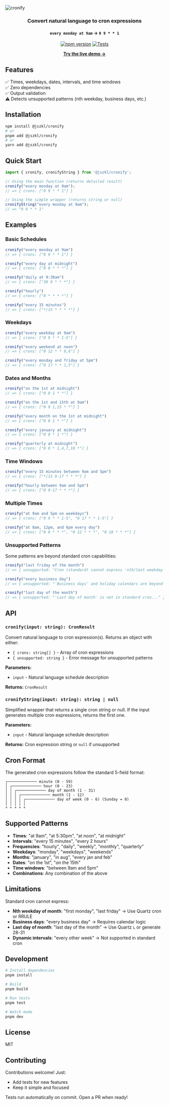 ![cronify](.github/assets/cronify_banner.png)

<div align="center">

### Convert natural language to cron expressions

#### `every monday at 9am` → `0 9 * * 1`

[![npm version](https://img.shields.io/npm/v/@jszkl/cronify.svg)](https://www.npmjs.com/package/@jszkl/cronify)
[![Tests](https://github.com/jszklarz/cronify/actions/workflows/publish.yml/badge.svg)](https://github.com/jszklarz/cronify/actions/workflows/publish.yml)

**[Try the live demo →](https://jszklarz.github.io/cronify/)**

</div>

## Features

✅ Times, weekdays, dates, intervals, and time windows \
✅ Zero dependencies \
✅ Output validation \
⚠️ Detects unsupported patterns (nth weekday, business days, etc.)

## Installation

```bash
npm install @jszkl/cronify
# or
pnpm add @jszkl/cronify
# or
yarn add @jszkl/cronify
```

## Quick Start

```typescript
import { cronify, cronifyString } from '@jszkl/cronify';

// Using the main function (returns detailed result)
cronify("every monday at 9am");
// => { crons: ["0 9 * * 1"] }

// Using the simple wrapper (returns string or null)
cronifyString("every monday at 9am");
// => "0 9 * * 1"
```

## Examples

### Basic Schedules

```typescript
cronify("every monday at 9am")
// => { crons: ["0 9 * * 1"] }

cronify("every day at midnight")
// => { crons: ["0 0 * * *"] }

cronify("daily at 9:30am")
// => { crons: ["30 9 * * *"] }

cronify("hourly")
// => { crons: ["0 * * * *"] }

cronify("every 15 minutes")
// => { crons: ["*/15 * * * *"] }
```

### Weekdays

```typescript
cronify("every weekday at 9am")
// => { crons: ["0 9 * * 1-5"] }

cronify("every weekend at noon")
// => { crons: ["0 12 * * 0,6"] }

cronify("every monday and friday at 5pm")
// => { crons: ["0 17 * * 1,5"] }
```

### Dates and Months

```typescript
cronify("on the 1st at midnight")
// => { crons: ["0 0 1 * *"] }

cronify("on the 1st and 15th at 9am")
// => { crons: ["0 9 1,15 * *"] }

cronify("every month on the 1st at midnight")
// => { crons: ["0 0 1 * *"] }

cronify("every january at midnight")
// => { crons: ["0 0 * 1 *"] }

cronify("quarterly at midnight")
// => { crons: ["0 0 * 1,4,7,10 *"] }
```

### Time Windows

```typescript
cronify("every 15 minutes between 9am and 5pm")
// => { crons: ["*/15 9-17 * * *"] }

cronify("hourly between 9am and 5pm")
// => { crons: ["0 9-17 * * *"] }
```

### Multiple Times

```typescript
cronify("at 9am and 5pm on weekdays")
// => { crons: ["0 9 * * 1-5", "0 17 * * 1-5"] }

cronify("at 8am, 12pm, and 6pm every day")
// => { crons: ["0 8 * * *", "0 12 * * *", "0 18 * * *"] }
```

### Unsupported Patterns

Some patterns are beyond standard cron capabilities:

```typescript
cronify("last friday of the month")
// => { unsupported: "Cron (standard) cannot express 'nth/last weekday of month'..." }

cronify("every business day")
// => { unsupported: "'Business days' and holiday calendars are beyond plain cron..." }

cronify("last day of the month")
// => { unsupported: "'Last day of month' is not in standard cron..." }
```

## API

### `cronify(input: string): CronResult`

Convert natural language to cron expression(s). Returns an object with either:
- `{ crons: string[] }` - Array of cron expressions
- `{ unsupported: string }` - Error message for unsupported patterns

**Parameters:**
- `input` - Natural language schedule description

**Returns:** `CronResult`

### `cronifyString(input: string): string | null`

Simplified wrapper that returns a single cron string or null. If the input generates multiple cron expressions, returns the first one.

**Parameters:**
- `input` - Natural language schedule description

**Returns:** Cron expression string or `null` if unsupported

## Cron Format

The generated cron expressions follow the standard 5-field format:

```
┌───────────── minute (0 - 59)
│ ┌───────────── hour (0 - 23)
│ │ ┌───────────── day of month (1 - 31)
│ │ │ ┌───────────── month (1 - 12)
│ │ │ │ ┌───────────── day of week (0 - 6) (Sunday = 0)
│ │ │ │ │
* * * * *
```

## Supported Patterns

- **Times**: "at 9am", "at 5:30pm", "at noon", "at midnight"
- **Intervals**: "every 15 minutes", "every 2 hours"
- **Frequencies**: "hourly", "daily", "weekly", "monthly", "quarterly"
- **Weekdays**: "monday", "weekdays", "weekends"
- **Months**: "january", "in aug", "every jan and feb"
- **Dates**: "on the 1st", "on the 15th"
- **Time windows**: "between 9am and 5pm"
- **Combinations**: Any combination of the above

## Limitations

Standard cron cannot express:
- **Nth weekday of month**: "first monday", "last friday" → Use Quartz cron or RRULE
- **Business days**: "every business day" → Requires calendar logic
- **Last day of month**: "last day of the month" → Use Quartz `L` or generate 28-31
- **Dynamic intervals**: "every other week" → Not supported in standard cron

## Development

```bash
# Install dependencies
pnpm install

# Build
pnpm build

# Run tests
pnpm test

# Watch mode
pnpm dev
```

## License

MIT

## Contributing

Contributions welcome! Just:
- Add tests for new features
- Keep it simple and focused

Tests run automatically on commit. Open a PR when ready!